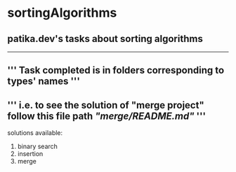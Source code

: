 # sortingAlgorithms

## patika.dev's tasks about sorting algorithms

---
'''
Task completed is in folders corresponding to types' names
'''
---
'''
i.e. to see the solution of "merge project" follow this file path *"merge/README.md"*
'''
---
solutions available:
1. binary search
2. insertion
3. merge
